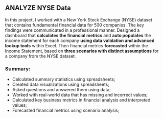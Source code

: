 

## ANALYZE NYSE Data

In this project, I worked with a New York Stock Exchange (NYSE) dataset that contains fundamental financial data for 500 companies. The key findings were communicated in a professional manner. Designed a dashboard that **calculates the financial metrics** and **auto populates** the income statement for each company **using data validation and advanced lookup tools** within Excel. Then financial metrics **forecasted** within the Income Statement, based on **three scenarios with distinct assumptions** for a company from the NYSE dataset.

### Summary:
  - Calculated summary statistics using spreadsheets;
  - Created data visualizations using spreadsheets;
  - Asked questions and answered them using data;
  - Worked with real-world data that has missing and incorrect values;
  - Calculated key business metrics in financial analysis and interpreted values;
  - Forecasted financial metrics using scenario analysis;

